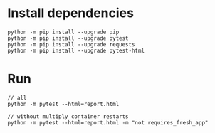 # Install dependencies
```shell
python -m pip install --upgrade pip
python -m pip install --upgrade pytest
python -m pip install --upgrade requests
python -m pip install --upgrade pytest-html
```

# Run
```shell
// all
python -m pytest --html=report.html

// without multiply container restarts
python -m pytest --html=report.html -m "not requires_fresh_app"
```